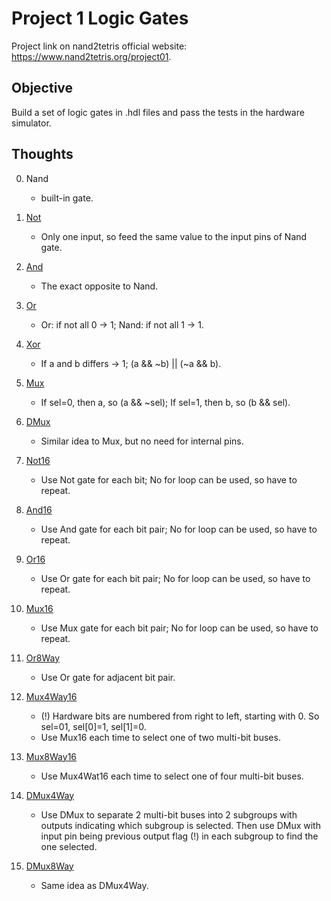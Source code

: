 # Project 1 Logic Gates

Project link on nand2tetris official website: https://www.nand2tetris.org/project01.

## Objective
Build a set of logic gates in .hdl files and pass the tests in the hardware simulator.

## Thoughts
0. Nand
    * built-in gate.

1. [Not](files/Not.hdl)
    * Only one input, so feed the same value to the input pins of Nand gate.

2. [And](files/And.hdl)
    * The exact opposite to Nand.

3. [Or](files/Or.hdl)
    * Or: if not all 0 -> 1; Nand: if not all 1 -> 1.

4. [Xor](files/Xor.hdl)
    * If a and b differs -> 1; (a && ~b) || (~a && b).

5. [Mux](files/Mux.hdl)
    * If sel=0, then a, so (a && ~sel); If sel=1, then b, so (b && sel).

6. [DMux](files/DMux.hdl)
    * Similar idea to Mux, but no need for internal pins.

7. [Not16](files/Not16.hdl)
    * Use Not gate for each bit; No for loop can be used, so have to repeat.

8. [And16](files/And16.hdl)
    * Use And gate for each bit pair; No for loop can be used, so have to repeat.

9. [Or16](files/Or16.hdl)
    * Use Or gate for each bit pair; No for loop can be used, so have to repeat.

10. [Mux16](files/Mux16.hdl)
    * Use Mux gate for each bit pair; No for loop can be used, so have to repeat.

11. [Or8Way](files/Or8Way.hdl)
    * Use Or gate for adjacent bit pair.

12. [Mux4Way16](files/Mux4Way16.hdl)
    * (!) Hardware bits are numbered from right to left, starting with 0. So sel=01, sel[0]=1, sel[1]=0. 
    * Use Mux16 each time to select one of two multi-bit buses.

13. [Mux8Way16](files/Mux8Way16.hdl)
    * Use Mux4Wat16 each time to select one of four multi-bit buses.

14. [DMux4Way](files/DMux4Way.hdl)
    * Use DMux to separate 2 multi-bit buses into 2 subgroups with outputs indicating which subgroup is selected. Then use DMux with input pin being previous output flag (!) in each subgroup to find the one selected.

15. [DMux8Way](files/DMux8Way.hdl)
    * Same idea as DMux4Way.


